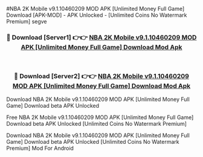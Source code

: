 #NBA 2K Mobile v9.1.10460209 MOD APK [Unlimited Money Full Game] Download [APK-MOD] - APK Unlocked - [Unlimited Coins No Watermark Premium] segve



<div align="center">

<h3>🔴 Download [Server1] 👉👉 <a href="https://momento.my/?title=NBA_2K_Mobile_v9.1.10460209_MOD_APK_[Unlimited_Money_Full_Game]_Download">NBA 2K Mobile v9.1.10460209 MOD APK [Unlimited Money Full Game] Download Mod Apk</a></h3><br>

<h3>🔴 Download [Server2] 👉👉 <a href="https://momento.my/?title=NBA_2K_Mobile_v9.1.10460209_MOD_APK_[Unlimited_Money_Full_Game]_Download">NBA 2K Mobile v9.1.10460209 MOD APK [Unlimited Money Full Game] Download Mod Apk</a></h3>
</div>



Download NBA 2K Mobile v9.1.10460209 MOD APK [Unlimited Money Full Game] Download beta APK Unlocked

Free NBA 2K Mobile v9.1.10460209 MOD APK [Unlimited Money Full Game] Download beta APK Unlocked [Unlimited Coins No Watermark Premium]

Download NBA 2K Mobile v9.1.10460209 MOD APK [Unlimited Money Full Game] Download beta APK Unlocked [Unlimited Coins No Watermark Premium] Mod For Android
